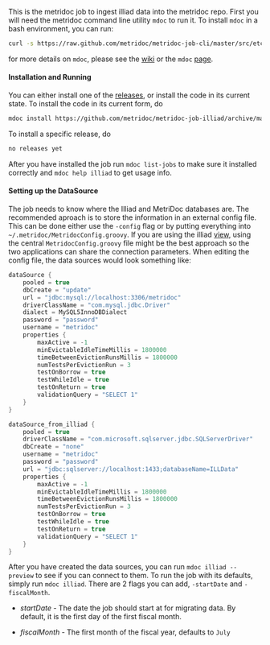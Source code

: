 This is the metridoc job to ingest illiad data into the metridoc repo.  First you will need the metridoc 
command line utility `mdoc` to run it.  To install `mdoc` in a bash environment, you can run:

```bash
curl -s https://raw.github.com/metridoc/metridoc-job-cli/master/src/etc/install-mdoc.sh | sh
```

for more details on `mdoc`, please see the [wiki](https://github.com/metridoc/metridoc-wiki/wiki) or the
`mdoc` [page](https://github.com/metridoc/metridoc-job-cli).

#### Installation and Running

You can either install one of the [releases](https://github.com/metridoc/metridoc-job-illiad/releases), or install the
code in its current state.  To install the code in its current form, do 

```bash
mdoc install https://github.com/metridoc/metridoc-job-illiad/archive/master.zip
```

To install a specific release, do


```bash
no releases yet
```

After you have installed the job run `mdoc list-jobs` to make sure it installed correctly and `mdoc help illiad` to get 
usage info.

#### Setting up the DataSource

The job needs to know where the Illiad and MetriDoc databases are.  The recommended aproach is to store the information 
in an external config file.  This can be done either use the `-config` flag or by putting everything into 
`~/.metridoc/MetridocConfig.groovy`.  If you are using the illiad 
[view](https://github.com/metridoc/metridoc-grails-illiad), using the central `MetridocConfig.groovy` file might be
the best approach so the two applications can share the connection parameters.  When editing the config file, the data 
sources would look something like:

```groovy
dataSource {
    pooled = true
    dbCreate = "update"
    url = "jdbc:mysql://localhost:3306/metridoc"
    driverClassName = "com.mysql.jdbc.Driver"
    dialect = MySQL5InnoDBDialect
    password = "password"
    username = "metridoc"
    properties {
        maxActive = -1
        minEvictableIdleTimeMillis = 1800000
        timeBetweenEvictionRunsMillis = 1800000
        numTestsPerEvictionRun = 3
        testOnBorrow = true
        testWhileIdle = true
        testOnReturn = true
        validationQuery = "SELECT 1"
    }
}

dataSource_from_illiad {
    pooled = true
    driverClassName = "com.microsoft.sqlserver.jdbc.SQLServerDriver"
    dbCreate = "none"
    username = "metridoc"
    password = "password"
    url = "jdbc:sqlserver://localhost:1433;databaseName=ILLData"
    properties {
        maxActive = -1
        minEvictableIdleTimeMillis = 1800000
        timeBetweenEvictionRunsMillis = 1800000
        numTestsPerEvictionRun = 3
        testOnBorrow = true
        testWhileIdle = true
        testOnReturn = true
        validationQuery = "SELECT 1"
    }
}
```

After you have created the data sources, you can run `mdoc illiad --preview` to see if you can connect to them.
To run the job with its defaults, simply run `mdoc illiad`.  There are 2 flags you can add, `-startDate` and 
`-fiscalMonth`.  

* *startDate* - The date the job should start at for migrating data.  By default, it is the first day of the first 
fiscal month.

* *fiscalMonth* - The first month of the fiscal year, defaults to `July`


